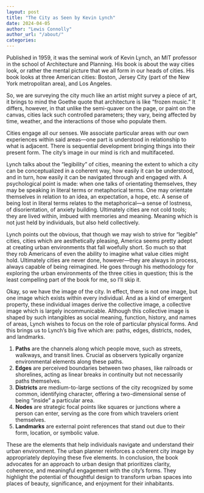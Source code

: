 ```yaml
---
layout: post
title: "The City as Seen by Kevin Lynch"
date: 2024-04-05
author: "Lewis Connolly"
author_url: "/about/"
categories:
---
```


Published in 1959, it was the seminal work of Kevin Lynch, an MIT professor in the school of Architecture and Planning. His book is about the way cities look, or rather the mental picture that we all form in our heads of cities. His book looks at three American cities: Boston, Jersey City (part of the New York metropolitan area), and Los Angeles.

So, we are surveying the city much like an artist might survey a piece of art, it brings to mind the Goethe quote that architecture is like “frozen music.” It differs, however, in that unlike the semi-quaver on the page, or paint on the canvas, cities lack such controlled parameters; they vary, being affected by time, weather, and the interactions of those who populate them.

Cities engage all our senses. We associate particular areas with our own experiences within said areas—one part is understood in relationship to what is adjacent. There is sequential development bringing things into their present form. The city’s image in our mind is rich and multifaceted.

Lynch talks about the “legibility” of cities, meaning the extent to which a city can be conceptualized in a coherent way, how easily it can be understood, and in turn, how easily it can be navigated through and engaged with. A psychological point is made: when one talks of orientating themselves, they may be speaking in literal terms or metaphorical terms. One may orientate themselves in relation to an idea, an expectation, a hope, etc. A sense of being lost in literal terms relates to the metaphorical—a sense of lostness, of disorientation, of anxiety building. Ultimately cities are not cold tools; they are lived within, imbued with memories and meaning. Meaning which is not just held by individuals, but also held collectively.

Lynch points out the obvious, that though we may wish to strive for “legible” cities, cities which are aesthetically pleasing, America seems pretty adept at creating urban environments that fall woefully short. So much so that they rob Americans of even the ability to imagine what value cities might hold. Ultimately cities are never done, however—they are always in process, always capable of being reimagined. He goes through his methodology for exploring the urban environments of the three cities in question; this is the least compelling part of the book for me, so I’ll skip it.

Okay, so we have the image of the city. In effect, there is not one image, but one image which exists within every individual. And as a kind of emergent property, these individual images derive the collective image, a collective image which is largely incommunicable. Although this collective image is shaped by such intangibles as social meaning, function, history, and names of areas, Lynch wishes to focus on the role of particular physical forms. And this brings us to Lynch’s big five which are: paths, edges, districts, nodes, and landmarks.

1. **Paths** are the channels along which people move, such as streets, walkways, and transit lines. Crucial as observers typically organize environmental elements along these paths.
2. **Edges** are perceived boundaries between two phases, like railroads or shorelines, acting as linear breaks in continuity but not necessarily paths themselves.
3. **Districts** are medium-to-large sections of the city recognized by some common, identifying character, offering a two-dimensional sense of being “inside” a particular area.
4. **Nodes** are strategic focal points like squares or junctions where a person can enter, serving as the core from which travelers orient themselves.
5. **Landmarks** are external point references that stand out due to their form, location, or symbolic value.

These are the elements that help individuals navigate and understand their urban environment. The urban planner reinforces a coherent city image by appropriately deploying these five elements. In conclusion, the book advocates for an approach to urban design that prioritizes clarity, coherence, and meaningful engagement with the city’s forms. They highlight the potential of thoughtful design to transform urban spaces into places of beauty, significance, and enjoyment for their inhabitants.